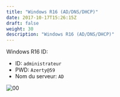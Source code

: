 ```yaml
---
title: "Windows R16 (AD/DNS/DHCP)"
date: 2017-10-17T15:26:15Z
draft: false
weight: 30
description: "Windows R16 (AD/DNS/DHCP)"
---
```


Windows R16 ID:
- ID: `administrateur`
- PWD: `Azerty@59`
- Nom du serveur: `AD`

![00](/images/windows_server/00.PNG)

